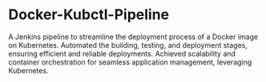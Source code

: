 # Docker-Kubctl-Pipeline
A Jenkins pipeline to streamline the deployment process of a Docker image on Kubernetes. Automated the building, testing, and deployment stages, ensuring efficient and reliable deployments. Achieved scalability and container orchestration for seamless application management, leveraging Kubernetes.
